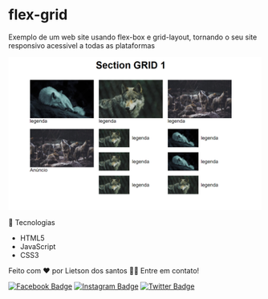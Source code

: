 # flex-grid
Exemplo de um web site usando flex-box e grid-layout, tornando o seu site responsivo acessivel a todas as plataformas

![screen capture](img/img.png)

🚀 Tecnologias

-  HTML5
-  JavaScript
-  CSS3

Feito com ❤️ por Lietson dos santos 👋🏽 Entre em contato!

[![Facebook Badge](https://img.shields.io/badge/facebook-%231877F2.svg?&style=for-the-badge&logo=facebook&logoColor=white&link=https://www.facebook.com/lietsondossanto)](https://www.facebook.com/lietsondossanto)
[![Instagram Badge](https://img.shields.io/badge/instagram-%23E4405F.svg?&style=for-the-badge&logo=instagram&logoColor=white&link=https://www.instagram.com/lietsondossanto)](https://www.instagram.com/lietsondossanto)
[![Twitter Badge](https://img.shields.io/badge/twitter-%231DA1F2.svg?&style=for-the-badge&logo=twitter&logoColor=white&link=https://www.twitter.com/lietsondossanto)](https://www.twitter.com/lietsondossato)

